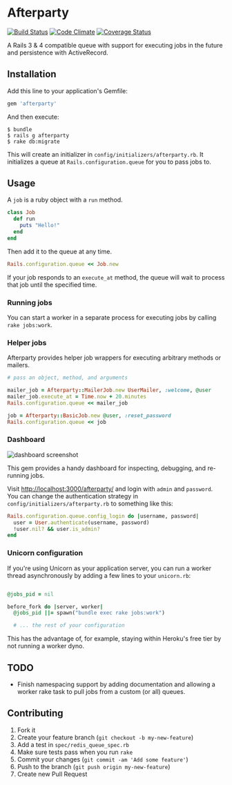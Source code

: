 # Afterparty

[![Build Status](https://travis-ci.org/hstove/afterparty.png?branch=master)](https://travis-ci.org/hstove/afterparty)
[![Code Climate](https://codeclimate.com/github/hstove/afterparty.png)](https://codeclimate.com/github/hstove/afterparty)
[![Coverage Status](https://coveralls.io/repos/hstove/afterparty/badge.png)](https://coveralls.io/r/hstove/afterparty)

A Rails 3 & 4 compatible queue with support for executing jobs in the future and persistence with ActiveRecord.

## Installation

Add this line to your application's Gemfile:

~~~Ruby
gem 'afterparty'
~~~

And then execute:

    $ bundle
    $ rails g afterparty
    $ rake db:migrate

This will create an initializer in `config/initializers/afterparty.rb`. It initializes a queue at
`Rails.configuration.queue` for you to pass jobs to.

## Usage

A `job` is a ruby object with a `run` method.

~~~Ruby
class Job
  def run
    puts "Hello!"
  end
end
~~~

Then add it to the queue at any time.

~~~Ruby
Rails.configuration.queue << Job.new
~~~

If your job responds to an `execute_at` method, the queue will wait to process that job until the specified time.

### Running jobs

You can start a worker in a separate process for executing jobs by calling `rake jobs:work`.

### Helper jobs

Afterparty provides helper job wrappers for executing arbitrary methods or mailers.

~~~Ruby
# pass an object, method, and arguments 

mailer_job = Afterparty::MailerJob.new UserMailer, :welcome, @user
mailer_job.execute_at = Time.now + 20.minutes
Rails.configuration.queue << mailer_job

job = Afterparty::BasicJob.new @user, :reset_password
Rails.configuration.queue << job
~~~

### Dashboard

![dashboard screenshot](https://raw.github.com/hstove/afterparty/master/docs/dashboard.png)

This gem provides a handy dashboard for inspecting, debugging, and re-running jobs.

Visit [http://localhost:3000/afterparty/](http://localhost:3000/afterparty/) and login with
`admin` and `password`. You can change the authentication strategy in `config/initializers/afterparty.rb` to something like this:

~~~Ruby
Rails.configuration.queue.config_login do |username, password|
  user = User.authenticate(username, password)
  !user.nil? && user.is_admin?
end
~~~

### Unicorn configuration

If you're using Unicorn as your application server, you can run a worker thread asynchronously by adding a few lines to your `unicorn.rb`:

~~~Ruby

@jobs_pid = nil

before_fork do |server, worker|
  @jobs_pid ||= spawn("bundle exec rake jobs:work")

  # ... the rest of your configuration
~~~

This has the advantage of, for example, staying within Heroku's free tier by not running a worker dyno.

## TODO

* Finish namespacing support by adding documentation and allowing a worker rake task to pull jobs from a custom (or all) queues.

## Contributing

1. Fork it
2. Create your feature branch (`git checkout -b my-new-feature`)
3. Add a test in `spec/redis_queue_spec.rb`
4. Make sure tests pass when you run `rake`
3. Commit your changes (`git commit -am 'Add some feature'`)
4. Push to the branch (`git push origin my-new-feature`)
5. Create new Pull Request
